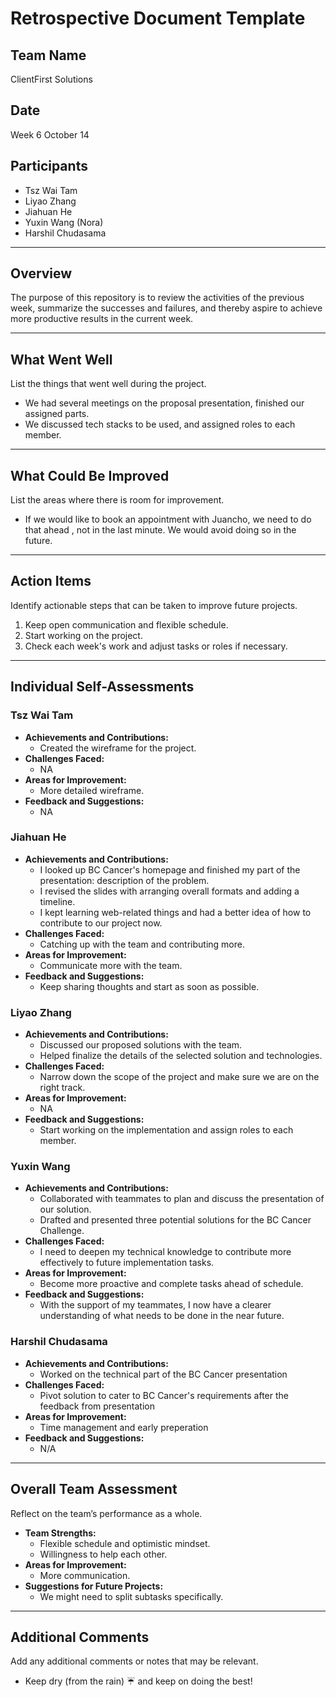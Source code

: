 # Retrospective Document Template

## Team Name

ClientFirst Solutions

## Date

Week 6 October 14

## Participants

- Tsz Wai Tam
- Liyao Zhang
- Jiahuan He
- Yuxin Wang (Nora)
- Harshil Chudasama

---

## Overview

The purpose of this repository is to review the activities of the previous week, summarize the successes and failures, and thereby aspire to achieve more productive results in the current week.

---

## What Went Well

List the things that went well during the project.

- We had several meetings on the proposal presentation, finished our assigned parts.
- We discussed tech stacks to be used, and assigned roles to each member.

---

## What Could Be Improved

List the areas where there is room for improvement.

- If we would like to book an appointment with Juancho, we need to do that ahead , not in the last minute. We would avoid doing so in the future.

---

## Action Items

Identify actionable steps that can be taken to improve future projects.

1. Keep open communication and flexible schedule.
2. Start working on the project.
3. Check each week's work and adjust tasks or roles if necessary.

---

## Individual Self-Assessments

### Tsz Wai Tam

- **Achievements and Contributions:**
  - Created the wireframe for the project.
- **Challenges Faced:**
  - NA
- **Areas for Improvement:**
  - More detailed wireframe.
- **Feedback and Suggestions:**
  - NA

### Jiahuan He

- **Achievements and Contributions:**
  - I looked up BC Cancer's homepage and finished my part of the presentation: description of the problem.
  - I revised the slides with arranging overall formats and adding a timeline.
  - I kept learning web-related things and had a better idea of how to contribute to our project now.
- **Challenges Faced:**
  - Catching up with the team and contributing more.
- **Areas for Improvement:**
  - Communicate more with the team.
- **Feedback and Suggestions:**
  - Keep sharing thoughts and start as soon as possible.

### Liyao Zhang

- **Achievements and Contributions:**
  - Discussed our proposed solutions with the team.
  - Helped finalize the details of the selected solution and technologies.
- **Challenges Faced:**
  - Narrow down the scope of the project and make sure we are on the right track.
- **Areas for Improvement:**
  - NA
- **Feedback and Suggestions:**
  - Start working on the implementation and assign roles to each member.

### Yuxin Wang

- **Achievements and Contributions:**
  - Collaborated with teammates to plan and discuss the presentation of our solution.
  - Drafted and presented three potential solutions for the BC Cancer Challenge.
- **Challenges Faced:**
  - I need to deepen my technical knowledge to contribute more effectively to future implementation tasks.
- **Areas for Improvement:**
  - Become more proactive and complete tasks ahead of schedule.
- **Feedback and Suggestions:**
  - With the support of my teammates, I now have a clearer understanding of what needs to be done in the near future.

### Harshil Chudasama

- **Achievements and Contributions:**
  - Worked on the technical part of the BC Cancer presentation
- **Challenges Faced:**
  - Pivot solution to cater to BC Cancer's requirements after the feedback from presentation 
- **Areas for Improvement:**
  - Time management and early preperation 
- **Feedback and Suggestions:**
  - N/A

---

## Overall Team Assessment

Reflect on the team’s performance as a whole.

- **Team Strengths:**
  - Flexible schedule and optimistic mindset.
  - Willingness to help each other.
- **Areas for Improvement:**
  - More communication.
- **Suggestions for Future Projects:**
  - We might need to split subtasks specifically.

---

## Additional Comments

Add any additional comments or notes that may be relevant.

- Keep dry (from the rain) ☔️ and keep on doing the best!
